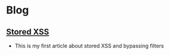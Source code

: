 # Blog

## [Stored XSS](https://google.com)
+ This is my first article about stored XSS and bypassing filters
